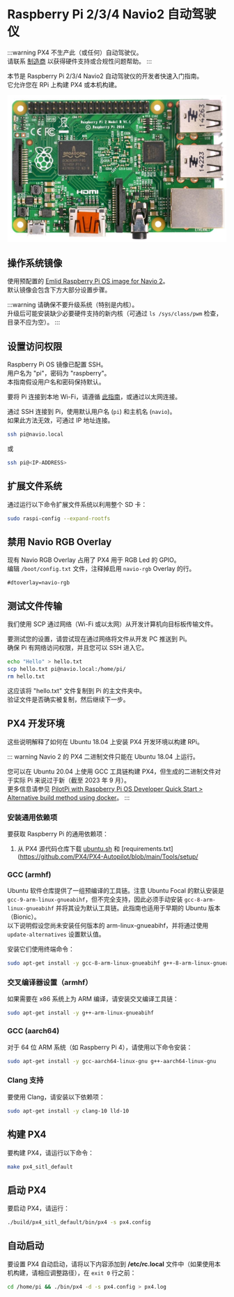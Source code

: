 # Raspberry Pi 2/3/4 Navio2 自动驾驶仪

<LinkedBadge type="warning" text="Experimental" url="../flight_controller/autopilot_experimental.html"/>

:::warning
PX4 不生产此（或任何）自动驾驶仪。  
请联系 [制造商](https://emlid.com/) 以获得硬件支持或合规性问题帮助。
:::

本节是 Raspberry Pi 2/3/4 Navio2 自动驾驶仪的开发者快速入门指南。  
它允许您在 RPi 上构建 PX4 或本机构建。

![Ra Pi Image](../../assets/hardware/hardware-rpi2.jpg)

## 操作系统镜像

使用预配置的 [Emlid Raspberry Pi OS image for Navio 2](https://docs.emlid.com/navio2/configuring-raspberry-pi)。  
默认镜像会包含下方大部分设置步骤。

:::warning
请确保不要升级系统（特别是内核）。  
升级后可能安装缺少必要硬件支持的新内核（可通过 `ls /sys/class/pwm` 检查，目录不应为空）。
:::

## 设置访问权限

Raspberry Pi OS 镜像已配置 SSH。  
用户名为 "pi"，密码为 "raspberry"。  
本指南假设用户名和密码保持默认。

要将 Pi 连接到本地 Wi-Fi，请遵循 [此指南](https://www.raspberrypi.org/documentation/configuration/wireless/wireless-cli.md)，或通过以太网连接。

通过 SSH 连接到 Pi，使用默认用户名 (`pi`) 和主机名 (`navio`)。  
如果此方法无效，可通过 IP 地址连接。

```sh
ssh pi@navio.local
```

或

```sh
ssh pi@<IP-ADDRESS>
```

## 扩展文件系统

通过运行以下命令扩展文件系统以利用整个 SD 卡：

```sh
sudo raspi-config --expand-rootfs
```

## 禁用 Navio RGB Overlay

现有 Navio RGB Overlay 占用了 PX4 用于 RGB Led 的 GPIO。  
编辑 `/boot/config.txt` 文件，注释掉启用 `navio-rgb` Overlay 的行。

```
#dtoverlay=navio-rgb
```

## 测试文件传输

我们使用 SCP 通过网络（Wi-Fi 或以太网）从开发计算机向目标板传输文件。

要测试您的设置，请尝试现在通过网络将文件从开发 PC 推送到 Pi。  
确保 Pi 有网络访问权限，并且您可以 SSH 进入它。

```sh
echo "Hello" > hello.txt
scp hello.txt pi@navio.local:/home/pi/
rm hello.txt
```

这应该将 "hello.txt" 文件复制到 Pi 的主文件夹中。  
验证文件是否确实被复制，然后继续下一步。

## PX4 开发环境

这些说明解释了如何在 Ubuntu 18.04 上安装 PX4 开发环境以构建 RPi。

::: warning
Navio 2 的 PX4 二进制文件只能在 Ubuntu 18.04 上运行。

您可以在 Ubuntu 20.04 上使用 GCC 工具链构建 PX4，但生成的二进制文件对于实际 Pi 来说过于新（截至 2023 年 9 月）。  
更多信息请参见 [PilotPi with Raspberry Pi OS Developer Quick Start > Alternative build method using docker](../flight_controller/raspberry_pi_pilotpi_rpios.md#alternative-build-method-using-docker)。
:::

### 安装通用依赖项

要获取 Raspberry Pi 的通用依赖项：

1. 从 PX4 源代码仓库下载 [ubuntu.sh](https://github.com/PX4/PX4-Autopilot/blob/main/Tools/setup/ubuntu.sh) 和 [requirements.txt](https://github.com/PX4/PX4-Autopilot/blob/main/Tools/setup/

### GCC (armhf)

Ubuntu 软件仓库提供了一组预编译的工具链。注意 Ubuntu Focal 的默认安装是 `gcc-9-arm-linux-gnueabihf`，但不完全支持，因此必须手动安装 `gcc-8-arm-linux-gnueabihf` 并将其设为默认工具链。此指南也适用于早期的 Ubuntu 版本（Bionic）。  
以下说明假设您尚未安装任何版本的 arm-linux-gnueabihf，并将通过使用 `update-alternatives` 设置默认值。  

安装它们使用终端命令：  

```sh
sudo apt-get install -y gcc-8-arm-linux-gnueabihf g++-8-arm-linux-gnueabihf
```

### 交叉编译器设置（armhf）  

如果需要在 x86 系统上为 ARM 编译，请安装交叉编译工具链：  

```sh
sudo apt-get install -y g++-arm-linux-gnueabihf
```

### GCC (aarch64)  

对于 64 位 ARM 系统（如 Raspberry Pi 4），请使用以下命令安装：  

```sh
sudo apt-get install -y gcc-aarch64-linux-gnu g++-aarch64-linux-gnu
```

### Clang 支持  

要使用 Clang，请安装以下依赖项：  

```sh
sudo apt-get install -y clang-10 lld-10
```

## 构建 PX4  

要构建 PX4，请运行以下命令：  

```sh
make px4_sitl_default
```

## 启动 PX4  

要启动 PX4，请运行：  

```sh
./build/px4_sitl_default/bin/px4 -s px4.config
```

## 自动启动  

要设置 PX4 自动启动，请将以下内容添加到 **/etc/rc.local** 文件中（如果使用本机构建，请相应调整路径），在 `exit 0` 行之前：  

```sh
cd /home/pi && ./bin/px4 -d -s px4.config > px4.log
```